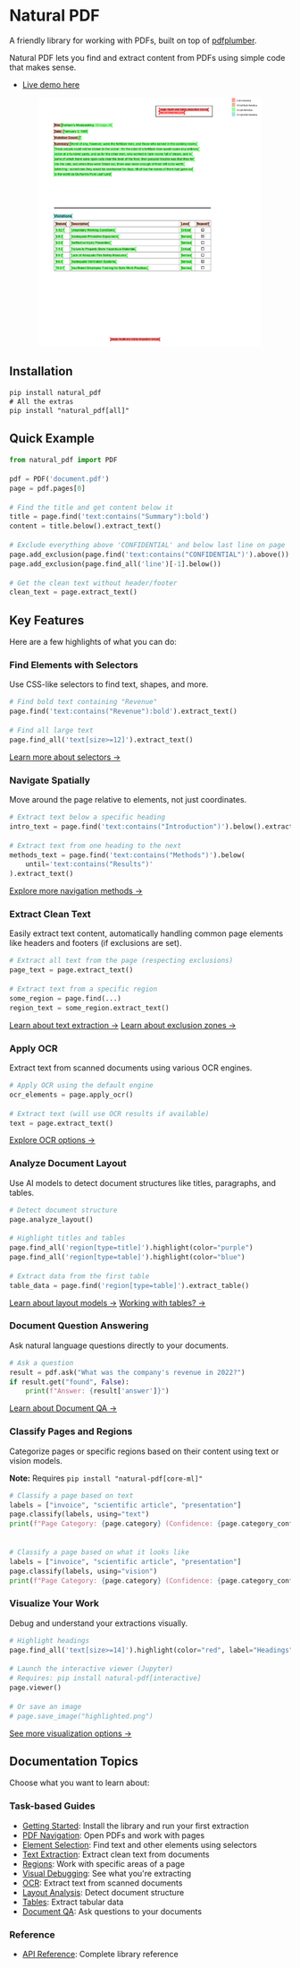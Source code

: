 # Natural PDF

A friendly library for working with PDFs, built on top of [pdfplumber](https://github.com/jsvine/pdfplumber).

Natural PDF lets you find and extract content from PDFs using simple code that makes sense.

- [Live demo here](https://colab.research.google.com/github/jsoma/natural-pdf/blob/main/notebooks/Examples.ipynb)

<div style="max-width: 400px; margin: auto"><a href="assets/sample-screen.png"><img src="assets/sample-screen.png"></a></div>

## Installation

```
pip install natural_pdf
# All the extras
pip install "natural_pdf[all]"
```

## Quick Example

```python
from natural_pdf import PDF

pdf = PDF('document.pdf')
page = pdf.pages[0]

# Find the title and get content below it
title = page.find('text:contains("Summary"):bold')
content = title.below().extract_text()

# Exclude everything above 'CONFIDENTIAL' and below last line on page
page.add_exclusion(page.find('text:contains("CONFIDENTIAL")').above())
page.add_exclusion(page.find_all('line')[-1].below())

# Get the clean text without header/footer
clean_text = page.extract_text()
```

## Key Features

Here are a few highlights of what you can do:

### Find Elements with Selectors

Use CSS-like selectors to find text, shapes, and more.

```python
# Find bold text containing "Revenue"
page.find('text:contains("Revenue"):bold').extract_text()

# Find all large text
page.find_all('text[size>=12]').extract_text()
```

[Learn more about selectors →](element-selection/index.ipynb)

### Navigate Spatially

Move around the page relative to elements, not just coordinates.

```python
# Extract text below a specific heading
intro_text = page.find('text:contains("Introduction")').below().extract_text()

# Extract text from one heading to the next
methods_text = page.find('text:contains("Methods")').below(
    until='text:contains("Results")'
).extract_text()
```

[Explore more navigation methods →](pdf-navigation/index.ipynb)

### Extract Clean Text

Easily extract text content, automatically handling common page elements like headers and footers (if exclusions are set).

```python
# Extract all text from the page (respecting exclusions)
page_text = page.extract_text()

# Extract text from a specific region
some_region = page.find(...)
region_text = some_region.extract_text()
```

[Learn about text extraction →](text-extraction/index.ipynb)
[Learn about exclusion zones →](regions/index.ipynb#exclusion-zones)

### Apply OCR

Extract text from scanned documents using various OCR engines.

```python
# Apply OCR using the default engine
ocr_elements = page.apply_ocr()

# Extract text (will use OCR results if available)
text = page.extract_text()
```

[Explore OCR options →](ocr/index.md)

### Analyze Document Layout

Use AI models to detect document structures like titles, paragraphs, and tables.

```python
# Detect document structure
page.analyze_layout()

# Highlight titles and tables
page.find_all('region[type=title]').highlight(color="purple")
page.find_all('region[type=table]').highlight(color="blue")

# Extract data from the first table
table_data = page.find('region[type=table]').extract_table()
```

[Learn about layout models →](layout-analysis/index.ipynb)
[Working with tables? →](tables/index.ipynb)

### Document Question Answering

Ask natural language questions directly to your documents.

```python
# Ask a question
result = pdf.ask("What was the company's revenue in 2022?")
if result.get("found", False):
    print(f"Answer: {result['answer']}")
```

[Learn about Document QA →](document-qa/index.ipynb)

### Classify Pages and Regions

Categorize pages or specific regions based on their content using text or vision models.

**Note:** Requires `pip install "natural-pdf[core-ml]"`

```python
# Classify a page based on text
labels = ["invoice", "scientific article", "presentation"]
page.classify(labels, using="text")
print(f"Page Category: {page.category} (Confidence: {page.category_confidence:.2f})")


# Classify a page based on what it looks like
labels = ["invoice", "scientific article", "presentation"]
page.classify(labels, using="vision")
print(f"Page Category: {page.category} (Confidence: {page.category_confidence:.2f})")
```

### Visualize Your Work

Debug and understand your extractions visually.

```python
# Highlight headings
page.find_all('text[size>=14]').highlight(color="red", label="Headings")

# Launch the interactive viewer (Jupyter)
# Requires: pip install natural-pdf[interactive]
page.viewer()

# Or save an image
# page.save_image("highlighted.png")
```

[See more visualization options →](visual-debugging/index.ipynb)

## Documentation Topics

Choose what you want to learn about:

### Task-based Guides
- [Getting Started](installation/index.md): Install the library and run your first extraction
- [PDF Navigation](pdf-navigation/index.ipynb): Open PDFs and work with pages
- [Element Selection](element-selection/index.ipynb): Find text and other elements using selectors
- [Text Extraction](text-extraction/index.ipynb): Extract clean text from documents
- [Regions](regions/index.ipynb): Work with specific areas of a page
- [Visual Debugging](visual-debugging/index.ipynb): See what you're extracting
- [OCR](ocr/index.md): Extract text from scanned documents
- [Layout Analysis](layout-analysis/index.ipynb): Detect document structure
- [Tables](tables/index.ipynb): Extract tabular data
- [Document QA](document-qa/index.ipynb): Ask questions to your documents

### Reference
- [API Reference](api/index.md): Complete library reference